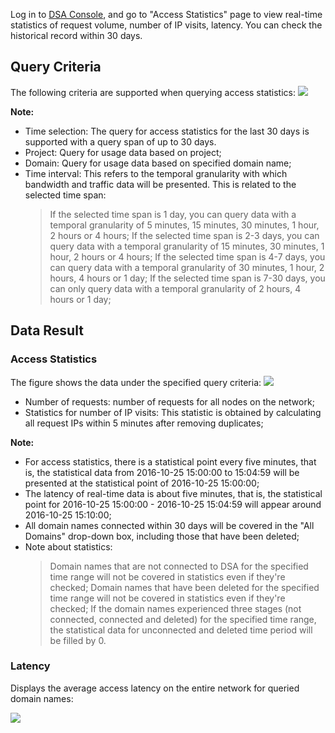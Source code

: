 Log in to [DSA Console](https://console.qcloud.com/dsa), and go to "Access Statistics" page to view real-time statistics of request volume, number of IP visits, latency. You can check the historical record within 30 days.

## Query Criteria
The following criteria are supported when querying access statistics:
![](https://mc.qcloudimg.com/static/img/cd18ad2fbf87b40aa5f4d525a2fe69e8/1.png)

**Note:**

+ Time selection: The query for access statistics for the last 30 days is supported with a query span of up to 30 days.
+ Project: Query for usage data based on project;
+ Domain: Query for usage data based on specified domain name;
+ Time interval: This refers to the temporal granularity with which bandwidth and traffic data will be presented. This is related to the selected time span:
  > If the selected time span is 1 day, you can query data with a temporal granularity of 5 minutes, 15 minutes, 30 minutes, 1 hour, 2 hours or 4 hours;
  > If the selected time span is 2-3 days, you can query data with a temporal granularity of 15 minutes, 30 minutes, 1 hour, 2 hours or 4 hours;
  > If the selected time span is 4-7 days, you can query data with a temporal granularity of 30 minutes, 1 hour, 2 hours, 4 hours or 1 day;
  > If the selected time span is 7-30 days, you can only query data with a temporal granularity of 2 hours, 4 hours or 1 day;

## Data Result
### Access Statistics
The figure shows the data under the specified query criteria:
![](https://mc.qcloudimg.com/static/img/c27044b6545e91548a0c6b88854b78b0/2.png)

+ Number of requests: number of requests for all nodes on the network;
+ Statistics for number of IP visits: This statistic is obtained by calculating all request IPs within 5 minutes after removing duplicates;

**Note:**

+ For access statistics, there is a statistical point every five minutes, that is, the statistical data from 2016-10-25 15:00:00 to 15:04:59 will be presented at the statistical point of 2016-10-25 15:00:00;
+ The latency of real-time data is about five minutes, that is, the statistical point for 2016-10-25 15:00:00 - 2016-10-25 15:04:59 will appear around 2016-10-25 15:10:00;
+ All domain names connected within 30 days will be covered in the "All Domains" drop-down box, including those that have been deleted;
+ Note about statistics:
  > Domain names that are not connected to DSA for the specified time range will not be covered in statistics even if they're checked;
  > Domain names that have been deleted for the specified time range will not be covered in statistics even if they're checked;
  > If the domain names experienced three stages (not connected, connected and deleted) for the specified time range, the statistical data for unconnected and deleted time period will be filled by 0.

### Latency

Displays the average access latency on the entire network for queried domain names:

![](https://mc.qcloudimg.com/static/img/7fe8194b0841998039b2d466e6846d8b/3.png)
